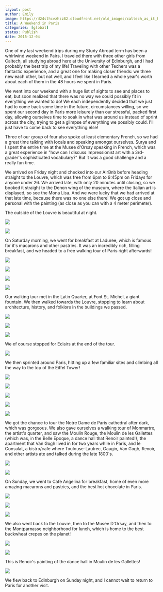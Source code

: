 ```yaml
---
layout: post
author: Emily
image: https://d24slhcvzhzz82.cloudfront.net/old_images/caltech_as_it_happens/6a0105349b8251970b01bb08979fa7970d.jpg
title: A Weekend in Paris 
categories: [global]
status: Publish
date: 2015-12-04
---
```



One of my last weekend trips during my Study Abroad term has been a whirlwind weekend in Pairs. I traveled there with three other girls from Caltech, all studying abroad here at the University of Edinburgh, and I had probably the best trip of my life! Traveling with other Techers was a fantastic experience, and a great one for making closer friends: we three new each other, but not well, and I feel like I learned a whole year's worth about each of them in the 48 hours we spent in Paris.

We went into our weekend with a huge list of sights to see and places to eat, but soon realized that there was no way we could possibly fit in everything we wanted to do! We each independently decided that we just had to come back some time in the future, circumstances willing, so we spent our second day in Paris more leisurely than our stressful, packed first day, allowing ourselves time to soak in what was around us instead of sprint across the city, trying to get a glimpse of everything we possibly could. I'll just have to come back to see everything else!

Three of our group of four also spoke at least elementary French, so we had a great time talking with locals and speaking amongst ourselves. Surya and I spent the entire time at the Musee d'Orsay speaking in French, which was a great experience in "how can I discuss Impressionist art with a 3rd-grader's sophisticated vocabulary?" But it was a good challenge and a really fun time.

We arrived on Friday night and checked into our AirBnb before heading straight to the Louvre, which was free from 6pm to 9:45pm on Fridays for anyone under 26. We arrived late, with only 20 minutes until closing, so we booked it straight to the Denon wing of the museum, where the Italian art is displayed, so see the Mona Lisa. And we were lucky that we had arrived at that late time, because there was no one else there! We got up close and personal with the painting (as close as you can with a 4 meter perimeter).

The outside of the Louvre is beautiful at night.


![](https://d24slhcvzhzz82.cloudfront.net/old_images/caltech_as_it_happens/6a0105349b8251970b01bb08979f82970d.jpg)


![](https://d24slhcvzhzz82.cloudfront.net/old_images/caltech_as_it_happens/6a0105349b8251970b01bb08979f91970d.jpg)

On Saturday morning, we went for breakfast at Laduree, which is famous for it's macarons and other pastries. It was an incredibly rich, filling breakfast, and we headed to a free walking tour of Paris right afterwards!

![](https://d24slhcvzhzz82.cloudfront.net/old_images/caltech_as_it_happens/6a0105349b8251970b01b8d17d3d30970c.jpg)


![](https://d24slhcvzhzz82.cloudfront.net/old_images/caltech_as_it_happens/6a0105349b8251970b01b7c7f37ca1970b.jpg)


![](https://d24slhcvzhzz82.cloudfront.net/old_images/caltech_as_it_happens/6a0105349b8251970b01b7c7f37ca6970b.jpg)


![](https://d24slhcvzhzz82.cloudfront.net/old_images/caltech_as_it_happens/6a0105349b8251970b01bb08979fc3970d.jpg)

Our walking tour met in the Latin Quarter, at Font St. Michel, a giant fountain. We then walked towards the Louvre, stopping to learn about architecture, history, and folklore in the buildings we passed.


![](https://d24slhcvzhzz82.cloudfront.net/old_images/caltech_as_it_happens/6a0105349b8251970b01b8d17d3d4a970c.jpg)


![](https://d24slhcvzhzz82.cloudfront.net/old_images/caltech_as_it_happens/6a0105349b8251970b01b8d17d3d54970c.jpg)


![](https://d24slhcvzhzz82.cloudfront.net/old_images/caltech_as_it_happens/6a0105349b8251970b01b8d17d3d5b970c.jpg)

We of course stopped for Eclairs at the end of the tour.


![](https://d24slhcvzhzz82.cloudfront.net/old_images/caltech_as_it_happens/6a0105349b8251970b01b8d17d3d60970c.jpg)

We then sprinted around Paris, hitting up a few familiar sites and climbing all the way to the top of the Eiffel Tower!

![](https://d24slhcvzhzz82.cloudfront.net/old_images/caltech_as_it_happens/6a0105349b8251970b01bb0897a036970d.jpg)


![](https://d24slhcvzhzz82.cloudfront.net/old_images/caltech_as_it_happens/6a0105349b8251970b01bb0897a04b970d.jpg)


![](https://d24slhcvzhzz82.cloudfront.net/old_images/caltech_as_it_happens/6a0105349b8251970b01bb0897a059970d.jpg)


![](https://d24slhcvzhzz82.cloudfront.net/old_images/caltech_as_it_happens/6a0105349b8251970b01bb0897a061970d.jpg)


![](https://d24slhcvzhzz82.cloudfront.net/old_images/caltech_as_it_happens/6a0105349b8251970b01bb0897a070970d.jpg)

We got the chance to tour the Notre Dame de Paris cathedral after dark, which was gorgeous. We also gave ourselves a walking tour of Monmartre, the artist's quarter, and saw the Moulin Rouge, the Moulin de les Gallettes (which was, in the Belle Epoque, a dance hall that Renoir painted!), the apartment that Van Gogh lived in for two years while in Paris, and le Consulat, a bistro/cafe where Toulouse-Lautrec, Gaugin, Van Gogh, Renoir, and other artists ate and talked during the late 1800's.


![](https://d24slhcvzhzz82.cloudfront.net/old_images/caltech_as_it_happens/6a0105349b8251970b01bb0897a0fd970d.jpg)


![](https://d24slhcvzhzz82.cloudfront.net/old_images/caltech_as_it_happens/6a0105349b8251970b01b7c7f385be970b.jpg)

On Sunday, we went to Cafe Angelina for breakfast, home of even more amazing macarons and pastries, and the best hot chocolate in Paris.


![](https://d24slhcvzhzz82.cloudfront.net/old_images/caltech_as_it_happens/6a0105349b8251970b01b7c7f385df970b.jpg)


![](https://d24slhcvzhzz82.cloudfront.net/old_images/caltech_as_it_happens/6a0105349b8251970b01bb0897a232970d.jpg)


![](https://d24slhcvzhzz82.cloudfront.net/old_images/caltech_as_it_happens/6a0105349b8251970b01bb0897a241970d.jpg)

We also went back to the Louvre, then to the Musee D'Orsay, and then to the Montparnasse neighborhood for lunch, which is home to the best buckwheat crepes on the planet!

![](https://d24slhcvzhzz82.cloudfront.net/old_images/caltech_as_it_happens/6a0105349b8251970b01b7c7f38600970b.jpg)


![](https://d24slhcvzhzz82.cloudfront.net/old_images/caltech_as_it_happens/6a0105349b8251970b01b7c7f38608970b.jpg)

This is Renoir's painting of the dance hall in Moulin de les Gallettes!

![](https://d24slhcvzhzz82.cloudfront.net/old_images/caltech_as_it_happens/6a0105349b8251970b01b8d17d3f70970c.jpg)

We flew back to Edinburgh on Sunday night, and I cannot wait to return to Paris for another visit.

